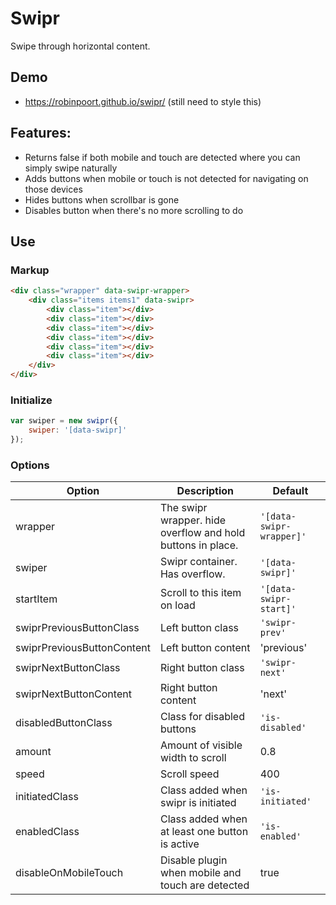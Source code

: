 # Swipr
Swipe through horizontal content.

## Demo
* https://robinpoort.github.io/swipr/ (still need to style this)

## Features:
- Returns false if both mobile and touch are detected where you can simply swipe naturally
- Adds buttons when mobile or touch is not detected for navigating on those devices
- Hides buttons when scrollbar is gone
- Disables button when there's no more scrolling to do

## Use

### Markup

```html
<div class="wrapper" data-swipr-wrapper>
    <div class="items items1" data-swipr>
        <div class="item"></div>
        <div class="item"></div>
        <div class="item"></div>
        <div class="item"></div>
        <div class="item"></div>
        <div class="item"></div>
    </div>
</div>
```

### Initialize
```js
var swiper = new swipr({
    swiper: '[data-swipr]'
});
```

### Options

| Option | Description | Default |
|--------|-------------|---------|
| wrapper | The swipr wrapper. hide overflow and hold buttons in place. | `'[data-swipr-wrapper]'` |
| swiper | Swipr container. Has overflow. | `'[data-swipr]'` |
| startItem | Scroll to this item on load | `'[data-swipr-start]'` |
| swiprPreviousButtonClass | Left button class | `'swipr-prev'` |
| swiprPreviousButtonContent | Left button content | 'previous' |
| swiprNextButtonClass | Right button class | `'swipr-next'` |
| swiprNextButtonContent | Right button content | 'next' |
| disabledButtonClass | Class for disabled buttons | `'is-disabled'` |
| amount | Amount of visible width to scroll | 0.8 |
| speed | Scroll speed | 400 |
| initiatedClass | Class added when swipr is initiated | `'is-initiated'` |
| enabledClass | Class added when at least one button is active | `'is-enabled'` |
| disableOnMobileTouch | Disable plugin when mobile and touch are detected | true |